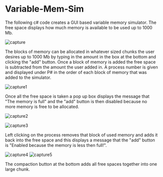 # Variable-Mem-Sim

The following c# code creates a GUI based variable memory simulator.  The free space displays how much memory is available to be used up to 1000 Mb. 

![capture](https://user-images.githubusercontent.com/35905246/44883775-4c453800-ac86-11e8-9357-42b354f3d290.PNG)

The blocks of memory can be allocated in whatever sized chunks the user desires up to 1000 Mb by typing in the amount in the box at the bottom and clicking the "add" button.  Once a block of memory is added the free space is subtracted from the amount the user added in.  A process number is given and displayed under P# in the order of each block of memory that was added to the simulator.

![capture1](https://user-images.githubusercontent.com/35905246/44883829-94fcf100-ac86-11e8-98e9-e6f0229924f5.PNG)

Once all the free space is taken a pop up box displays the message that "The memory is full" and the "add" button is then disabled because no more memory is free to be allocated.

![capture2](https://user-images.githubusercontent.com/35905246/44883832-962e1e00-ac86-11e8-8650-029407484ee9.PNG)

![capture3](https://user-images.githubusercontent.com/35905246/44883833-97f7e180-ac86-11e8-8fab-3739f436f5e2.PNG)

Left clicking on the process removes that block of used memory and adds it back into the free space and this displays a message that the "add" button is "Enabled because the memory is less then full!".

![capture4](https://user-images.githubusercontent.com/35905246/44884039-aabee600-ac87-11e8-8cf7-de337862bcea.PNG)
![capture5](https://user-images.githubusercontent.com/35905246/44884040-ac88a980-ac87-11e8-9653-6db591383149.PNG)

The compaction button at the bottom adds all free spaces together into one large chunk.






